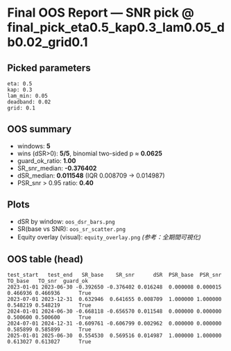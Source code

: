 # Final OOS Report — SNR pick @ final_pick_eta0.5_kap0.3_lam0.05_db0.02_grid0.1

## Picked parameters
```
eta: 0.5
kap: 0.3
lam_min: 0.05
deadband: 0.02
grid: 0.1
```

## OOS summary
- windows: **5**
- wins (dSR>0): **5/5**, binomial two-sided p ≈ **0.0625**
- guard_ok_ratio: **1.00**
- SR_snr_median: **-0.376402**
- dSR_median: **0.011548**  (IQR 0.008709 → 0.014987)
- PSR_snr > 0.95 ratio: **0.40**

## Plots
- dSR by window: `oos_dsr_bars.png`
- SR(base vs SNR): `oos_sr_scatter.png`
- Equity overlay (visual): `equity_overlay.png`  *(参考：全期間可視化)*

## OOS table (head)
```
test_start   test_end   SR_base    SR_snr      dSR  PSR_base  PSR_snr  TO_base   TO_snr  guard_ok
2023-01-01 2023-06-30 -0.392650 -0.376402 0.016248  0.000008 0.000015 0.466936 0.466936      True
2023-07-01 2023-12-31  0.632946  0.641655 0.008709  1.000000 1.000000 0.548219 0.548219      True
2024-01-01 2024-06-30 -0.668118 -0.656570 0.011548  0.000000 0.000000 0.500600 0.500600      True
2024-07-01 2024-12-31 -0.609761 -0.606799 0.002962  0.000000 0.000000 0.585899 0.585899      True
2025-01-01 2025-06-30  0.554530  0.569516 0.014987  1.000000 1.000000 0.613027 0.613027      True
```